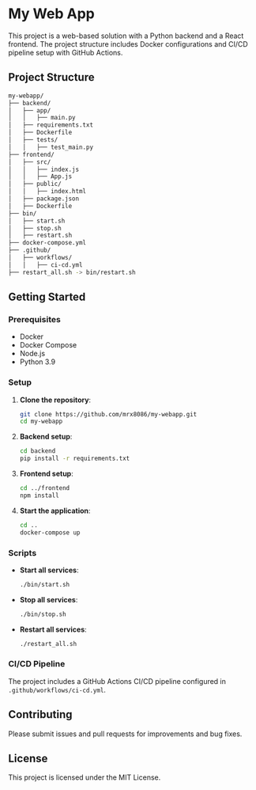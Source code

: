 # My Web App

This project is a web-based solution with a Python backend and a React frontend. The project structure includes Docker configurations and CI/CD pipeline setup with GitHub Actions.

## Project Structure

```bash
my-webapp/
├── backend/
│   ├── app/
│   │   ├── main.py
│   ├── requirements.txt
│   ├── Dockerfile
│   ├── tests/
│   │   ├── test_main.py
├── frontend/
│   ├── src/
│   │   ├── index.js
│   │   ├── App.js
│   ├── public/
│   │   ├── index.html
│   ├── package.json
│   ├── Dockerfile
├── bin/
│   ├── start.sh
│   ├── stop.sh
│   ├── restart.sh
├── docker-compose.yml
├── .github/
│   ├── workflows/
│   │   ├── ci-cd.yml
├── restart_all.sh -> bin/restart.sh
```

## Getting Started

### Prerequisites

- Docker
- Docker Compose
- Node.js
- Python 3.9

### Setup

1. **Clone the repository**:

   ```bash
   git clone https://github.com/mrx8086/my-webapp.git
   cd my-webapp
   ```

2. **Backend setup**:

   ```bash
   cd backend
   pip install -r requirements.txt
   ```

3. **Frontend setup**:

   ```bash
   cd ../frontend
   npm install
   ```

4. **Start the application**:

   ```bash
   cd ..
   docker-compose up
   ```

### Scripts

- **Start all services**:

   ```bash
   ./bin/start.sh
   ```

- **Stop all services**:

   ```bash
   ./bin/stop.sh
   ```

- **Restart all services**:

   ```bash
   ./restart_all.sh
   ```

### CI/CD Pipeline

The project includes a GitHub Actions CI/CD pipeline configured in `.github/workflows/ci-cd.yml`.

## Contributing

Please submit issues and pull requests for improvements and bug fixes.

## License

This project is licensed under the MIT License.